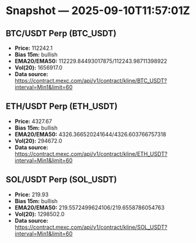 # Snapshot — 2025-09-10T11:57:01Z

## BTC/USDT Perp (BTC_USDT)
- **Price:** 112242.1
- **Bias 15m:** bullish
- **EMA20/EMA50:** 112229.84493017875/112243.98711398922
- **Vol(20):** 1656917.0
- **Data source:** https://contract.mexc.com/api/v1/contract/kline/BTC_USDT?interval=Min1&limit=60

## ETH/USDT Perp (ETH_USDT)
- **Price:** 4327.67
- **Bias 15m:** bullish
- **EMA20/EMA50:** 4326.366520241644/4326.603766757318
- **Vol(20):** 294672.0
- **Data source:** https://contract.mexc.com/api/v1/contract/kline/ETH_USDT?interval=Min1&limit=60

## SOL/USDT Perp (SOL_USDT)
- **Price:** 219.93
- **Bias 15m:** bullish
- **EMA20/EMA50:** 219.5572499624106/219.6558786054763
- **Vol(20):** 1298502.0
- **Data source:** https://contract.mexc.com/api/v1/contract/kline/SOL_USDT?interval=Min1&limit=60
